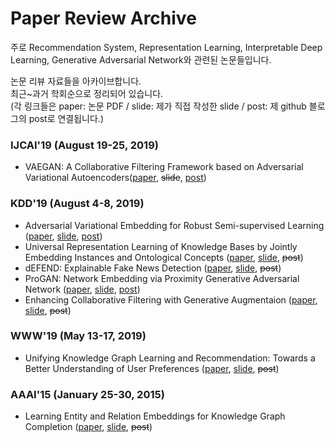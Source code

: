 # Paper Review Archive

주로 Recommendation System, Representation Learning, Interpretable Deep Learning, Generative Adversarial Network와 관련된 논문들입니다.

논문 리뷰 자료들을 아카이브합니다.  
최근~과거 학회순으로 정리되어 있습니다.  
(각 링크들은 paper: 논문 PDF / slide: 제가 직접 작성한 slide / post: 제 github 블로그의 post로 연결됩니다.)

### IJCAI'19 (August 19-25, 2019)
- VAEGAN: A Collaborative Filtering Framework based on Adversarial Variational Autoencoders([paper](https://www.ijcai.org/Proceedings/2019/584), ~~slide~~, [post](https://cheon-research.github.io/2020/06/30/VAEGAN))

### KDD'19 (August 4-8, 2019) 
- Adversarial Variational Embedding for Robust Semi-supervised Learning ([paper](https://arxiv.org/abs/1905.02361), [slide](https://github.com/cheon-research/paper_reviw_archive/blob/master/200602_AVAE_cheon.pdf), [post](https://cheon-research.github.io/2020/06/19/AVAE))
- Universal Representation Learning of Knowledge Bases by Jointly Embedding Instances and Ontological Concepts ([paper](http://web.cs.ucla.edu/~yzsun/papers/2019_KDD_JOIE.pdf), [slide](https://github.com/cheon-research/paper_reviw_archive/blob/master/200512_JOIE_cheon.pdf), ~~post~~)
- dEFEND: Explainable Fake News Detection ([paper](http://pike.psu.edu/publications/kdd19.pdf), [slide](https://github.com/cheon-research/paper_reviw_archive/blob/master/200410_dEFEND_cheon.pdf), ~~post~~)
- ProGAN: Network Embedding via Proximity Generative Adversarial Network ([paper](https://dl.acm.org/doi/abs/10.1145/3292500.3330866), [slide](https://github.com/cheon-research/paper_reviw_archive/blob/master/200331_ProGAN_cheon.pdf), [post](https://cheon-research.github.io/2020/06/23/ProGAN))
- Enhancing Collaborative Filtering with Generative Augmentaion ([paper](https://dl.acm.org/doi/10.1145/3292500.3330873), [slide](https://github.com/cheon-research/paper_reviw_archive/blob/master/200331_AugCF_cheon.pdf), ~~post~~)

### WWW'19 (May 13-17, 2019)
- Unifying Knowledge Graph Learning and Recommendation: Towards a Better Understanding of User Preferences ([paper](https://arxiv.org/abs/1902.06236), [slide](https://github.com/cheon-research/paper_reviw_archive/blob/master/200331_KTUP_cheon.pdf), ~~post~~)
  

### AAAI'15 (January 25-30, 2015)
- Learning Entity and Relation Embeddings for Knowledge Graph Completion ([paper](https://www.aaai.org/ocs/index.php/AAAI/AAAI15/paper/viewFile/9571/9523), [slide](https://github.com/cheon-research/paper_reviw_archive/blob/master/200331_TransR_cheon.pdf), ~~post~~)
